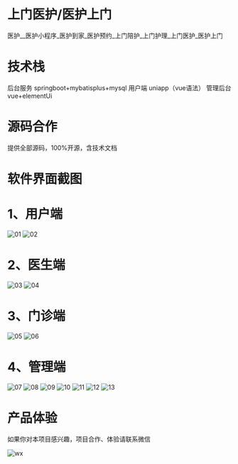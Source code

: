 # 上门医护/医护上门

医护__医护小程序_医护到家_医护预约_上门陪护_上门护理_上门医护_医护上门

# 技术栈

后台服务 springboot+mybatisplus+mysql 用户端 uniapp（vue语法） 管理后台 vue+elementUi

# 源码合作

提供全部源码，100%开源，含技术文档

# 软件界面截图

# 1、用户端

![01](https://github.com/user-attachments/assets/b28b86a1-b9a9-4d31-a57d-63e6c2247b5f)
![02](https://github.com/user-attachments/assets/93e78097-1728-44c2-b156-73068711b3ab)

# 2、医生端
![03](https://github.com/user-attachments/assets/941b7e0e-a2d9-471b-aa86-98d60ab9769b)
![04](https://github.com/user-attachments/assets/452e6b5c-a400-4ef9-ba69-f93cf1a29bf8)



# 3、门诊端

![05](https://github.com/user-attachments/assets/d838ae6c-e6b0-4a60-b1aa-3c6504a8a172)
![06](https://github.com/user-attachments/assets/b9a257e2-ad65-46e2-8241-4e7e84298591)



# 4、管理端

![07](https://github.com/user-attachments/assets/e2703029-63f6-40db-9546-5aa4672f0edc)
![08](https://github.com/user-attachments/assets/66bae674-7e3d-406c-9b93-2752130fc351)
![09](https://github.com/user-attachments/assets/73346335-242f-4614-85c3-d833b06e8a6a)
![10](https://github.com/user-attachments/assets/66542fd9-7075-4e66-852f-f95586440761)
![11](https://github.com/user-attachments/assets/2bad0995-974b-4ae8-8330-f8640d7fd7e2)
![12](https://github.com/user-attachments/assets/7d60bc8d-b2c0-47ab-944f-9304133392eb)
![13](https://github.com/user-attachments/assets/f5ffe73e-a5fe-4352-8a8e-ac06f1512518)


# 产品体验

如果你对本项目感兴趣，项目合作、体验请联系微信

![wx](https://github.com/user-attachments/assets/e9ccc23c-4878-40de-b42a-b945048d3e94)








